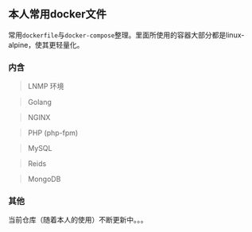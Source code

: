 ## 本人常用docker文件

常用``dockerfile``与``docker-compose``整理。里面所使用的容器大部分都是linux-alpine，使其更轻量化。

### 内含

> LNMP 环境

> Golang

> NGINX

> PHP (php-fpm)

> MySQL

> Reids

> MongoDB

### 其他
当前仓库（随着本人的使用）不断更新中。。。